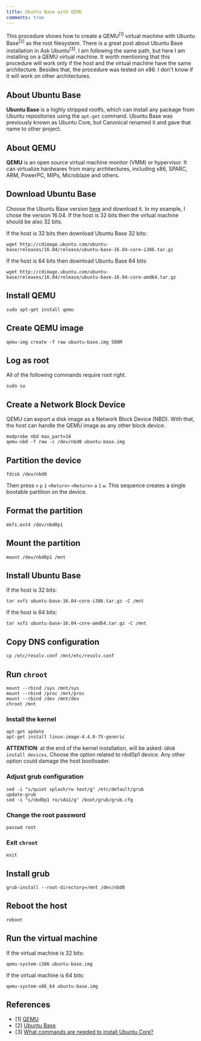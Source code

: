 ```yaml
---
title: Ubuntu Base with QEMU
comments: true
---
```


This procedure shows how to create a QEMU<sup>[1]</sup> virtual machine with Ubuntu Base<sup>[2]</sup> as the root filesystem.  There is a great post about Ubuntu Base installation in Ask Ubuntu<sup>[3]</sup>. I am following the same path, but here I am installing on a QEMU virtual machine. It worth mentioning that this procedure will work only if the host and the virtual machine have the same architecture. Besides that, the procedure was tested on x86. I don't know if it will work on other architectures. 

## About Ubuntu Base

**Ubuntu Base** is a highly stripped rootfs, which can install any package from Ubuntu repositories using the `apt-get` command. Ubuntu Base was previously known as Ubuntu Core, but Canonical renamed it and gave that name to other project. 

## About QEMU

**QEMU** is an open source virtual machine monitor (VMM) or hypervisor. It can virtualize hardwares from many architectures, including x86, SPARC, ARM, PowerPC, MIPs, Microblaze and others.

## Download Ubuntu Base

Choose the Ubuntu Base version [here](http://cdimage.ubuntu.com/ubuntu-base/releases/) and download it. In my example, I chose the version 16.04. If the host is 32 bits then the virtual machine should be also 32 bits. 

If the host is 32 bits then download Ubuntu Base 32 bits:

```
wget http://cdimage.ubuntu.com/ubuntu-base/releases/16.04/release/ubuntu-base-16.04-core-i386.tar.gz
```

If the host is 64 bits then download Ubuntu Base 64 bits:

```
wget http://cdimage.ubuntu.com/ubuntu-base/releases/16.04/release/ubuntu-base-16.04-core-amd64.tar.gz
```

## Install QEMU

```
sudo apt-get install qemu
```

## Create QEMU image

```
qemu-img create -f raw ubuntu-base.img 500M
```

## Log as root

All of the following commands require root right.

```
sudo su
```

## Create a Network Block Device

QEMU can export a disk image as a Network Block Device (NBD). With that, the host can handle the QEMU image as any other block device.  

```
modprobe nbd max_part=16
qemu-nbd -f raw -c /dev/nbd0 ubuntu-base.img
```

## Partition the device

```
fdisk /dev/nbd0
```

Then press `n` `p` `1` `<Return>` `<Return>` `a` `1` `w`. This sequence creates a single bootable partition on the device.

## Format the partition

```
mkfs.ext4 /dev/nbd0p1
```

## Mount the partition

```
mount /dev/nbd0p1 /mnt
```

## Install Ubuntu Base

If the host is 32 bits:

```
tar xvfz ubuntu-base-16.04-core-i386.tar.gz -C /mnt
```

If the host is 64 bits:

```
tar xvfz ubuntu-base-16.04-core-amd64.tar.gz -C /mnt
```

## Copy DNS configuration

```
cp /etc/resolv.conf /mnt/etc/resolv.conf
```

## Run `chroot`

```
mount --rbind /sys /mnt/sys
mount --rbind /proc /mnt/proc
mount --rbind /dev /mnt/dev
chroot /mnt
```

### Install the kernel

```
apt-get update 
apt-get install linux-image-4.4.0-75-generic
```

**ATTENTION**: at the end of the kernel installation, will be asked: `GRUB install devices`. Choose the option related to nbd0p1 device. Any other option could damage the host bootloader. 

### Adjust grub configuration

```
sed -i "s/quiet splash/rw text/g" /etc/default/grub
update-grub
sed -i "s/nbd0p1 ro/sda1/g" /boot/grub/grub.cfg
```

###  Change the root password

```
passwd root
```

### Exit ```chroot```

```
exit
```

## Install grub
```
grub-install --root-directory=/mnt /dev/nbd0
```

## Reboot the host

```
reboot
```

## Run the virtual machine

If the virtual machine is 32 bits:

```
qemu-system-i386 ubuntu-base.img
```

If the virtual machine is 64 bits:

```
qemu-system-x86_64 ubuntu-base.img
```

## References

* [1] [QEMU](http://www.qemu.org/)
* [2] [Ubuntu Base](https://wiki.ubuntu.com/Base)
* [3] [What commands are needed to install Ubuntu Core?](https://askubuntu.com/a/70139/413551)

